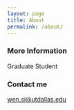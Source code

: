```yaml
---
layout: page
title: About
permalink: /about/
---
```


### More Information

Graduate Student

### Contact me

[wen.si@utdallas.edu](mailto:wen.si@utdallas.edu)
